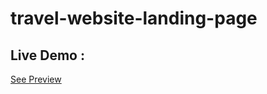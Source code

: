 # travel-website-landing-page

## Live Demo :
[See Preview](https://yuvraj08-netweb.github.io/travel-website-landing-page/)
